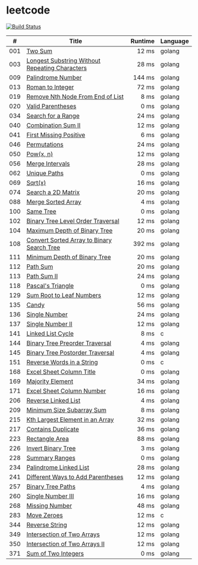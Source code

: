 # leetcode

[![Build Status](https://travis-ci.org/4396/leetcode.svg?branch=master)](https://travis-ci.org/4396/leetcode)


\#     | Title  | Runtime | Language
------ | ------ | ------: | ------
001 | [Two Sum][001] | 12 ms | golang
003 | [Longest Substring Without Repeating Characters][003] | 28 ms | golang
009 | [Palindrome Number][009] | 144 ms | golang
013 | [Roman to Integer][013] | 72 ms | golang
019 | [Remove Nth Node From End of List][019] | 8 ms | golang
020 | [Valid Parentheses][020] | 0 ms | golang
034 | [Search for a Range][034] | 24 ms | golang
040 | [Combination Sum II][040] | 12 ms | golang
041 | [First Missing Positive][041] | 6 ms | golang
046 | [Permutations][046] | 24 ms | golang
050 | [Pow(x, n)][050] | 12 ms | golang
056 | [Merge Intervals][056] | 28 ms | golang
062 | [Unique Paths][062] | 0 ms | golang
069 | [Sqrt(x)][069] | 16 ms | golang
074 | [Search a 2D Matrix][074] | 20 ms | golang
088 | [Merge Sorted Array][088] | 4 ms | golang
100 | [Same Tree][100] | 0 ms | golang
102 | [Binary Tree Level Order Traversal][102] | 12 ms | golang
104 | [Maximum Depth of Binary Tree][104] | 20 ms | golang
108 | [Convert Sorted Array to Binary Search Tree][108] | 392 ms | golang
111 | [Minimum Depth of Binary Tree][111] | 20 ms | golang
112 | [Path Sum][112] | 20 ms | golang
113 | [Path Sum II][113] | 24 ms | golang
118 | [Pascal's Triangle][118] | 0 ms | golang
129 | [Sum Root to Leaf Numbers][129] | 12 ms | golang
135 | [Candy][135] | 56 ms | golang
136 | [Single Number][136] | 24 ms | golang
137 | [Single Number II][137] | 12 ms | golang
141 | [Linked List Cycle][141] | 8 ms | c
144 | [Binary Tree Preorder Traversal][144] | 4 ms | golang
145 | [Binary Tree Postorder Traversal][145] | 4 ms | golang
151 | [Reverse Words in a String][151] | 0 ms | c
168 | [Excel Sheet Column Title][168] | 0 ms | golang
169 | [Majority Element][169] | 34 ms | golang
171 | [Excel Sheet Column Number][171] | 16 ms | golang
206 | [Reverse Linked List][206] | 4 ms | golang
209 | [Minimum Size Subarray Sum][209] | 8 ms | golang
215 | [Kth Largest Element in an Array][215] | 32 ms | golang
217 | [Contains Duplicate][217] | 36 ms | golang
223 | [Rectangle Area][223] | 88 ms | golang
226 | [Invert Binary Tree][226] | 3 ms | golang
228 | [Summary Ranges][228] | 0 ms | golang
234 | [Palindrome Linked List][234] | 28 ms | golang
241 | [Different Ways to Add Parentheses][241] | 12 ms | golang
257 | [Binary Tree Paths][257] | 4 ms | golang
260 | [Single Number III][260] | 16 ms | golang
268 | [Missing Number][268] | 48 ms | golang
283 | [Move Zeroes][283] | 12 ms | c
344 | [Reverse String][344] | 12 ms | golang
349 | [Intersection of Two Arrays][349] | 12 ms | golang
350 | [Intersection of Two Arrays II][350] | 12 ms | golang
371 | [Sum of Two Integers][371] | 0 ms | golang

[001]: ./leetcode/001.two-sum.go
[003]: ./leetcode/003.longest-substring-without-repeating-characters.go
[009]: ./leetcode/009.palindrome-number.go
[013]: ./leetcode/013.roman-to-integer.go
[019]: ./leetcode/019.remove-nth-node-from-end-of-list.go
[020]: ./leetcode/020.valid-parentheses.go
[034]: ./leetcode/034.search-for-a-range.go
[040]: ./leetcode/040.combination-sum-ii.go
[041]: ./leetcode/041.first-missing-positive.go
[046]: ./leetcode/046.permutations.go
[050]: ./leetcode/050.powx-n.go
[056]: ./leetcode/056.merge-intervals.go
[062]: ./leetcode/062.unique-paths.go
[069]: ./leetcode/069.sqrtxz.go
[074]: ./leetcode/074.search-a-2d-matrix.go
[088]: ./leetcode/088.merge-sorted-array.go
[100]: ./leetcode/100.same-tree.go
[102]: ./leetcode/102.binary-tree-level-order-traversal.go
[104]: ./leetcode/104.maximum-depth-of-binary-tree.go
[108]: ./leetcode/108.convert-sorted-array-to-binary-search-tree.go
[111]: ./leetcode/111.minimum-depth-of-binary-tree.go
[112]: ./leetcode/112.path-sum.go
[113]: ./leetcode/113.path-sum-ii.go
[118]: ./leetcode/118.pascals-triangle.go
[129]: ./leetcode/129.sum-root-to-leaf-numbers.go
[135]: ./leetcode/135.candy.go
[136]: ./leetcode/136.single-number.go
[137]: ./leetcode/137.single-number-ii.go
[141]: ./leetcode/141.linked-list-cycle.go
[144]: ./leetcode/144.binary-tree-preorder-traversal.go
[145]: ./leetcode/145.binary-tree-postorder-traversal.go
[151]: ./leetcode/151.reverse-words-in-a-string.go
[168]: ./leetcode/168.excel-sheet-column-title.go
[169]: ./leetcode/169.majority-element.go
[171]: ./leetcode/171.excel-sheet-column-number.go
[206]: ./leetcode/206.reverse-linked-list.go
[209]: ./leetcode/209.minimum-size-subarray-sum.go
[215]: ./leetcode/215.kth-largest-element-in-an-array.go
[217]: ./leetcode/217.contains-duplicate.go
[223]: ./leetcode/223.rectangle-area.go
[226]: ./leetcode/226.invert-binary-tree.go
[228]: ./leetcode/228.summary-ranges.go
[234]: ./leetcode/234.palindrome-linked-list.go
[241]: ./leetcode/241.different-ways-to-add-parentheses.go
[257]: ./leetcode/257.binary-tree-paths.go
[260]: ./leetcode/260.single-number-iii.go
[268]: ./leetcode/268.missing-number.go
[283]: ./leetcode/283.move-zeroes.go
[344]: ./leetcode/344.reverse-string.go
[349]: ./leetcode/349.intersection-of-two-arrays.go
[350]: ./leetcode/350.intersection-of-two-arrays-ii.go
[371]: ./leetcode/371.sum-of-two-integers.go
